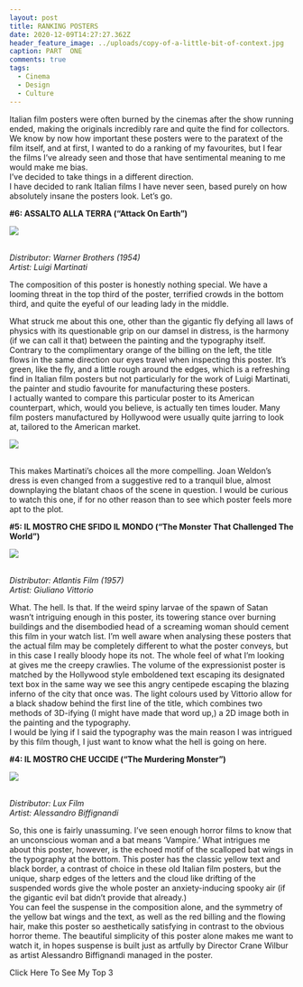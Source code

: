 ```yaml
---
layout: post
title: RANKING POSTERS
date: 2020-12-09T14:27:27.362Z
header_feature_image: ../uploads/copy-of-a-little-bit-of-context.jpg
caption: PART  ONE
comments: true
tags:
  - Cinema
  - Design
  - Culture
---
```

Italian film posters were often burned by the cinemas after the show running ended, making the originals incredibly rare and quite the find for collectors. We know by now how important these posters were to the paratext of the film itself, and at first, I wanted to do a ranking of my favourites, but I fear the films I’ve already seen and those that have sentimental meaning to me would make me bias.\
I’ve decided to take things in a different direction.\
I have decided to rank Italian films I have never seen, based purely on how absolutely insane the posters look. Let’s go.

**\#6: ASSALTO ALLA TERRA (“Attack On Earth”)**

![](../uploads/locandina.jpg)

\
*Distributor: Warner Brothers (1954)*\
*Artist: Luigi Martinati*

The composition of this poster is honestly nothing special. We have a looming threat in the top third of the poster, terrified crowds in the bottom third, and quite the eyeful of our leading lady in the middle.

What struck me about this one, other than the gigantic fly defying all laws of physics with its questionable grip on our damsel in distress, is the harmony (if we can call it that) between the painting and the typography itself. Contrary to the complimentary orange of the billing on the left, the title flows in the same direction our eyes travel when inspecting this poster. It’s green, like the fly, and a little rough around the edges, which is a refreshing find in Italian film posters but not particularly for the work of Luigi Martinati, the painter and studio favourite for manufacturing these posters.\
I actually wanted to compare this particular poster to its American counterpart, which, would you believe, is actually ten times louder. Many film posters manufactured by Hollywood were usually quite jarring to look at, tailored to the American market.

![](../uploads/themhrws.jpg)

\
This makes Martinati’s choices all the more compelling. Joan Weldon’s dress is even changed from a suggestive red to a tranquil blue, almost downplaying the blatant chaos of the scene in question. I would be curious to watch this one, if for no other reason than to see which poster feels more apt to the plot.

**\#5: IL MOSTRO CHE SFIDO IL MONDO (“The Monster That Challenged The World”)**

![](../uploads/gettyimages-1137145816-1024x1024.jpg)

\
*Distributor: Atlantis Film (1957)*\
*Artist: Giuliano Vittorio*

What. The hell. Is that. If the weird spiny larvae of the spawn of Satan wasn’t intriguing enough in this poster, its towering stance over burning buildings and the disembodied head of a screaming woman should cement this film in your watch list. I’m well aware when analysing these posters that the actual film may be completely different to what the poster conveys, but in this case I really bloody hope its not. The whole feel of what I’m looking at gives me the creepy crawlies. The volume of the expressionist poster is matched by the Hollywood style emboldened text escaping its designated text box in the same way we see this angry centipede escaping the blazing inferno of the city that once was. The light colours used by Vittorio allow for a black shadow behind the first line of the title, which combines two methods of 3D-ifying (I might have made that word up,) a 2D image both in the painting and the typography.\
I would be lying if I said the typography was the main reason I was intrigued by this film though, I just want to know what the hell is going on here.

**\#4: IL MOSTRO CHE UCCIDE (“The Murdering Monster”)**

![](../uploads/ms03-2.webp)

\
*Distributor: Lux Film*\
*Artist: Alessandro Biffignandi*

So, this one is fairly unassuming. I’ve seen enough horror films to know that an unconscious woman and a bat means ‘Vampire.’ What intrigues me about this poster, however, is the echoed motif of the scalloped bat wings in the typography at the bottom. This poster has the classic yellow text and black border, a contrast of choice in these old Italian film posters, but the unique, sharp edges of the letters and the cloud like drifting of the suspended words give the whole poster an anxiety-inducing spooky air (if the gigantic evil bat didn’t provide that already.)\
You can feel the suspense in the composition alone, and the symmetry of the yellow bat wings and the text, as well as the red billing and the flowing hair, make this poster so aesthetically satisfying in contrast to the obvious horror theme. The beautiful simplicity of this poster alone makes me want to watch it, in hopes suspense is built just as artfully by Director Crane Wilbur as artist Alessandro Biffignandi managed in the poster.

Click Here To See My Top 3